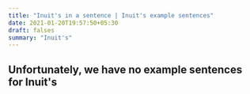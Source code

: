 ```yaml
---
title: "Inuit's in a sentence | Inuit's example sentences"
date: 2021-01-20T19:57:50+05:30
draft: falses
summary: "Inuit's"
---
```

## Unfortunately, we have no example sentences for Inuit's                 
